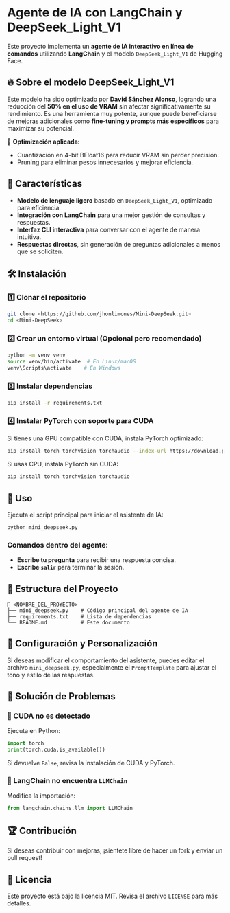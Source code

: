 # Agente de IA con LangChain y DeepSeek_Light_V1

Este proyecto implementa un **agente de IA interactivo en línea de comandos** utilizando **LangChain** y el modelo `DeepSeek_Light_V1` de Hugging Face. 

## 🔥 Sobre el modelo DeepSeek_Light_V1
Este modelo ha sido optimizado por **David Sánchez Alonso**, logrando una reducción del **50% en el uso de VRAM** sin afectar significativamente su rendimiento. Es una herramienta muy potente, aunque puede beneficiarse de mejoras adicionales como **fine-tuning y prompts más específicos** para maximizar su potencial.

🔹 **Optimización aplicada:**
- Cuantización en 4-bit BFloat16 para reducir VRAM sin perder precisión.
- Pruning para eliminar pesos innecesarios y mejorar eficiencia.

## 🚀 Características
- **Modelo de lenguaje ligero** basado en `DeepSeek_Light_V1`, optimizado para eficiencia.
- **Integración con LangChain** para una mejor gestión de consultas y respuestas.
- **Interfaz CLI interactiva** para conversar con el agente de manera intuitiva.
- **Respuestas directas**, sin generación de preguntas adicionales a menos que se soliciten.

## 🛠️ Instalación
### 1️⃣ Clonar el repositorio
```bash
git clone <https://github.com/jhonlimones/Mini-DeepSeek.git>
cd <Mini-DeepSeek>
```

### 2️⃣ Crear un entorno virtual (Opcional pero recomendado)
```bash
python -m venv venv
source venv/bin/activate  # En Linux/macOS
venv\Scripts\activate    # En Windows
```

### 3️⃣ Instalar dependencias
```bash
pip install -r requirements.txt
```

### 4️⃣ Instalar PyTorch con soporte para CUDA
Si tienes una GPU compatible con CUDA, instala PyTorch optimizado:
```bash
pip install torch torchvision torchaudio --index-url https://download.pytorch.org/whl/cu121
```
Si usas CPU, instala PyTorch sin CUDA:
```bash
pip install torch torchvision torchaudio
```

## 🎯 Uso
Ejecuta el script principal para iniciar el asistente de IA:
```bash
python mini_deepseek.py
```
### Comandos dentro del agente:
- **Escribe tu pregunta** para recibir una respuesta concisa.
- **Escribe `salir`** para terminar la sesión.

## 📂 Estructura del Proyecto
```
📂 <NOMBRE_DEL_PROYECTO>
├── mini_deepseek.py    # Código principal del agente de IA
├── requirements.txt    # Lista de dependencias
└── README.md           # Este documento
```

## 🔧 Configuración y Personalización
Si deseas modificar el comportamiento del asistente, puedes editar el archivo `mini_deepseek.py`, especialmente el `PromptTemplate` para ajustar el tono y estilo de las respuestas.

## 🛑 Solución de Problemas
### 🔹 CUDA no es detectado
Ejecuta en Python:
```python
import torch
print(torch.cuda.is_available())
```
Si devuelve `False`, revisa la instalación de CUDA y PyTorch.

### 🔹 LangChain no encuentra `LLMChain`
Modifica la importación:
```python
from langchain.chains.llm import LLMChain
```

## 🏆 Contribución
Si deseas contribuir con mejoras, ¡sientete libre de hacer un fork y enviar un pull request!

## 📜 Licencia
Este proyecto está bajo la licencia MIT. Revisa el archivo `LICENSE` para más detalles.

